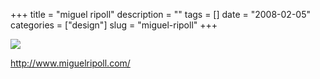+++
title = "miguel ripoll"
description = ""
tags = []
date = "2008-02-05"
categories = ["design"]
slug = "miguel-ripoll"
+++


 

  <div id="screens-thumbs" class="clearfix">
    <div class="txt-center" id="design-submission"><a href="http://www.miguelripoll.com/"><img id='bluga-thumbnail-981' class='bluga-thumbnail large' src='//media.konigi.com/bluga/
wt47f27ef70b69d_0.jpg'/></a></div>  
  </div>   
<p><a href="http://www.miguelripoll.com/">http://www.miguelripoll.com/</a></p>




